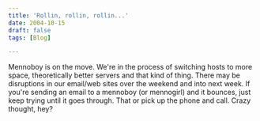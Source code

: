 ```yaml
---
title: 'Rollin, rollin, rollin...'
date: 2004-10-15
draft: false
tags: [Blog]

---
```


Mennoboy is on the move. We're in the process of switching hosts to more space, theoretically better servers and that kind of thing. There may be disruptions in our email/web sites over the weekend and into next week. If you're sending an email to a mennoboy (or mennogirl) and it bounces, just keep trying until it goes through. That or pick up the phone and call. Crazy thought, hey?